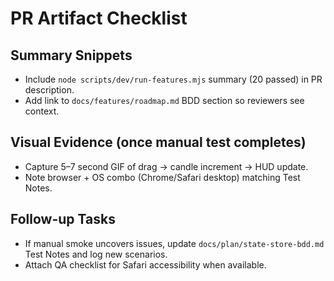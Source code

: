 # PR Artifact Checklist

## Summary Snippets
- Include `node scripts/dev/run-features.mjs` summary (20 passed) in PR description.
- Add link to `docs/features/roadmap.md` BDD section so reviewers see context.

## Visual Evidence (once manual test completes)
- Capture 5–7 second GIF of drag -> candle increment -> HUD update.
- Note browser + OS combo (Chrome/Safari desktop) matching Test Notes.

## Follow-up Tasks
- If manual smoke uncovers issues, update `docs/plan/state-store-bdd.md` Test Notes and log new scenarios.
- Attach QA checklist for Safari accessibility when available.
